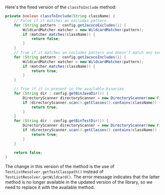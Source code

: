 Here's the fixed version of the `classToInclude` method:

```java
private boolean classToInclude(String className) {
    // False if it matches an excludes pattern
    for (String pattern : config.getJacocoExcludes()) {
        WildcardMatcher matcher = new WildcardMatcher(pattern);
        if (matcher.matches(className)) {
            return false;
        }
    }
    // True if it matches an includes pattern and doesn't match any excludes pattern
    for (String pattern : config.getJacocoIncludes()) {
        WildcardMatcher matcher = new WildcardMatcher(pattern);
        if (matcher.matches(className)) {
            return true;
        }
    }

    // True if it is present in the available binaries
    for (String dir : config.getBinJavaDir()) {
        DirectoryScanner directoryScanner = new DirectoryScanner(new File(dir), TestListResolver.getTestClasspath());
        if (directoryScanner.scan().getClasses().contains(className)) {
            return true;
        }
    }
    for (String dir : config.getBinTestDir()) {
        DirectoryScanner directoryScanner = new DirectoryScanner(new File(dir), TestListResolver.getTestClasspath());
        if (directoryScanner.scan().getClasses().contains(className)) {
            return true;
        }
    }

    return false;
}
```

The change in this version of the method is the use of `TestListResolver.getTestClasspath()` instead of `TestListResolver.getWildcard()`. The error message indicates that the latter method is no longer available in the updated version of the library, so we need to replace it with the available method.